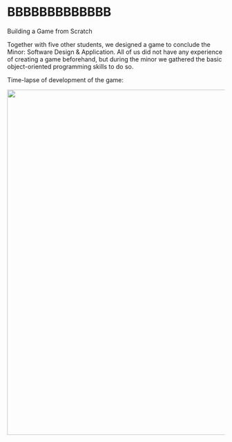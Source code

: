 # BBBBBBBBBBBBB
Building a Game from Scratch 

Together with five other students, we designed a game to conclude the Minor: Software Design & Application. All of us did not have any experience of creating a game beforehand, but during the minor we gathered the basic object-oriented programming skills to do so.

Time-lapse of development of the game: 

<img src="Images/GameTimeLapse.mp4" width="800">

